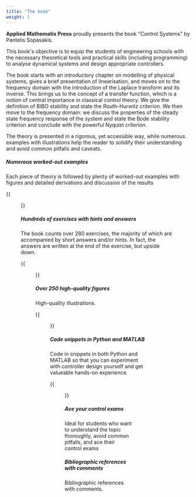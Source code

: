 ```yaml
---
title: "The book"
weight: 1
---
```


**Applied Mathematix Press** proudly presents the book "Control Systems" by Pantelis Sopasakis.

This book's objective is to equip the students of engineering schools with the necessary theoretical tools and practical skills (including programming) to analyse dynamical systems and design appropriate controllers. 

The book starts with an introductory chapter on modelling of physical systems, gives a brief presentation of linearisation, and moves on to the frequency domain with the introduction of the Laplace transform and its inverse. This brings us to the concept of a transfer function, which is a notion of central importance in classical control theory. We give the definition of BIBO stability and state the Routh-Hurwitz criterion. We then move to the frequency domain: we discuss the properties of the steady state frequency response of the system and state the Bode stability criterion and conclude with the powerful Nyquist criterion.

The theory is presented in a rigorous, yet accessible way, while numerous examples with illustrations help the reader to solidify their understanding and avoid common pitfalls and caveats. 


##### Numerous worked-out examples
Each piece of theory is followed by plenty of worked-out examples with figures and detailed derivations and discussion of the results<br/>

{{<figure alt="Exercise from book" src="images/examples.png" width="90%">}}<br/>

##### Hundreds of exercises with hints and answers

The book counts over 280 exercises, the majority of which are accompanied by short answers and/or hints. In fact, the answers are written at the end of the exercise, but upside down.<br/>

{{<figure alt="Exercise from book" src="images/exercises.png" width="90%">}}<br/>



##### Over 250 high-quality figures
High-quality illustrations.<br/>

{{<figure alt="Image from book" src="images/book-images.png" width="90%">}}<br/>

##### Code snippets in Python and MATLAB
Code in snippets in both Python and MATLAB so that you can experiment with controller design yourself and get valueable hands-on experience.
<br/>

{{<figure alt="Image from book" src="images/python-matlab-2.png" width="90%">}}<br/>



##### Ace your control exams

Ideal for students who want to understand the topic thoroughly, avoid common pitfalls, and ace their control exams

##### Bibliographic references with comments

Bibliographic references with comments.